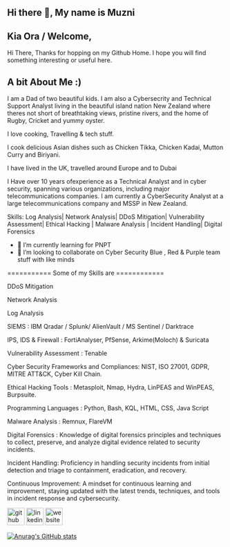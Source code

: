## Hi there 👋, My name is Muzni
## Kia Ora / Welcome,
Hi There, Thanks for hopping on my Github Home. I hope you will find something interesting or useful here. 

## A bit About Me :) <br>
<p> I am a Dad of two beautiful kids. I am also a Cybersecrity and Technical Support Analyst living in the beautiful island nation New Zealand where theres not short of breathtaking views, pristine rivers, and the home of Rugby, Cricket and yummy oyster. <br>
<p> I love cooking, Travelling & tech stuff. <br>
<p> I cook delicious Asian dishes such as Chicken Tikka, Chicken Kadai, Mutton Curry and Biriyani.<br>
<p> I have lived in the UK, travelled around Europe and to Dubai <br>
<p> I Have over 10 years ofexperience as a Technical Analyst and in cyber security, spanning various organizations, including major telecommunications companies. I am currently a CyberSecurity Analyst at a large telecommunications company and MSSP in New Zealand. <br> </p> 

Skills: Log Analysis| Network Analysis| DDoS Mitigation| Vulnerability Assessment| Ethical Hacking | Malware Analysis | Incident Handling| Digital Forensics <br>

- 🌱 I’m currently learning for PNPT 
- 👯 I’m looking to collaborate on Cyber Security Blue , Red & Purple team stuff with like minds


=========== Some of my Skills are ============
<p> DDoS Mitigation <br>
<p>Network Analysis <br>
<p>Log Analysis <br>
<p>SIEMS : IBM Qradar / Splunk/ AlienVault / MS Sentinel / Darktrace <br> 
<p>IPS, IDS & Firewall : FortiAnalyser, PfSense, Arkime(Moloch) & Suricata <br>
<p>Vulnerability Assessment : Tenable  <br>
<p>Cyber Security Frameworks and Compliances: NIST, ISO 27001, GDPR, MITRE ATT&CK, Cyber Kill Chain. <br>
<p>Ethical Hacking Tools : Metasploit, Nmap, Hydra, LinPEAS and WinPEAS, Burpsuite. <br>
<p>Programming Languages : Python, Bash, KQL, HTML, CSS, Java Script <br>
<p>Malware Analysis : Remnux, FlareVM <br>
<p>Digital Forensics : Knowledge of digital forensics principles and techniques to collect, preserve, and analyze digital evidence related to security incidents. <br>
<p>Incident Handling: Proficiency in handling security incidents from initial detection and triage to containment, eradication, and recovery. <br>
<p>Continuous Improvement: A mindset for continuous learning and improvement, staying updated with the latest trends, techniques, and tools in incident response and cybersecurity. <br> </p>

[<img src='https://cdn.jsdelivr.net/npm/simple-icons@3.0.1/icons/github.svg' alt='github' height='40'>](https://github.com/https://github.com/muzable)  [<img src='https://cdn.jsdelivr.net/npm/simple-icons@3.0.1/icons/linkedin.svg' alt='linkedin' height='40'>](https://www.linkedin.com/in/https://github.com/muzable/)  [<img src='https://cdn.jsdelivr.net/npm/simple-icons@3.0.1/icons/icloud.svg' alt='website' height='40'>](https://www.muzable.net/)  



[![Anurag's GitHub stats](https://github-readme-stats.vercel.app/api?username=muzable)](https://github.com/anuraghazra/github-readme-stats)
